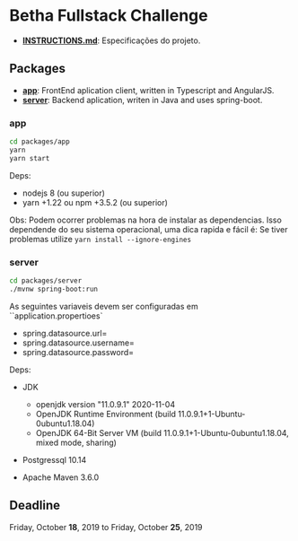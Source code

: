 # Betha Fullstack Challenge
- [**INSTRUCTIONS.md**](/INSTRUCTIONS.md): Especificações do projeto.

## Packages

- [**app**](/packages/app): FrontEnd aplication client, written in Typescript and AngularJS.
- [**server**](/packages/server): Backend aplication, writen in Java and uses spring-boot.

### app

```sh
cd packages/app
yarn
yarn start
```

Deps:

- nodejs 8 (ou superior)
- yarn +1.22 ou npm +3.5.2 (ou superior)

Obs: Podem ocorrer problemas na hora de instalar as dependencias. Isso dependende do seu sistema operacional, uma dica rapida e fácil é: Se tiver problemas utilize `yarn install --ignore-engines`

### server
```sh
cd packages/server
./mvnw spring-boot:run
```

As seguintes variaveis devem ser configuradas em ``application.propertioes`

- spring.datasource.url=
- spring.datasource.username=
- spring.datasource.password=

Deps:

- JDK

  - openjdk version "11.0.9.1" 2020-11-04
  - OpenJDK Runtime Environment (build 11.0.9.1+1-Ubuntu-0ubuntu1.18.04)
  - OpenJDK 64-Bit Server VM (build 11.0.9.1+1-Ubuntu-0ubuntu1.18.04, mixed mode, sharing)

- Postgressql 10.14
- Apache Maven 3.6.0

## Deadline

Friday, October **18**, 2019 to Friday, October **25**, 2019
